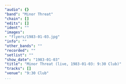```yaml
---
"audio": {}
"band": "Minor Threat"
"chain": []
"edits": []
"ident": ""
"images":
- "flyers/1983-01-03.jpg"
"info": ""
"other_bands": ""
"recorded": ""
"setlist": ""
"show_date": "1983-01-03"
"title": "Minor Threat (live, 1983-01-03: 9:30 Club)"
"tracks": []
"venue": "9:30 Club"
...
```

